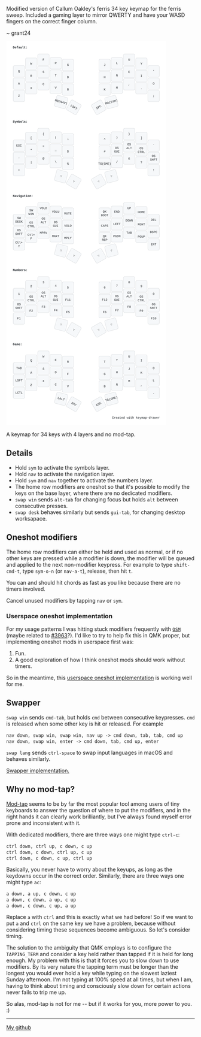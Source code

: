 Modified version of Callum Oakley's ferris 34 key keymap for the ferris sweep.
Included a gaming layer to mirror QWERTY and have your WASD fingers on the correct finger column.

  ~ grant24

![grant24's keymap visual](my_keymap.svg)




A keymap for 34 keys with 4 layers and no mod-tap.

## Details

- Hold `sym` to activate the symbols layer.
- Hold `nav` to activate the navigation layer.
- Hold `sym` and `nav` together to activate the numbers layer.
- The home row modifiers are oneshot so that it's possible to modify the
  keys on the base layer, where there are no dedicated modifiers.
- `swap win` sends `alt-tab` for changing focus but holds `alt`
  between consecutive presses.
- `swap desk` behaves similarly but sends `gui-tab`, for changing desktop worksapace.

## Oneshot modifiers

The home row modifiers can either be held and used as normal, or if no other
keys are pressed while a modifier is down, the modifier will be queued and
applied to the next non-modifier keypress. For example to type `shift-cmd-t`,
type `sym-o-n` (or `nav-a-t`), release, then hit `t`.

You can and should hit chords as fast as you like because there are no timers
involved.

Cancel unused modifiers by tapping `nav` or `sym`.

### Userspace oneshot implementation

For my usage patterns I was hitting stuck modifiers frequently with [`OSM`][]
(maybe related to [#3963][]?). I'd like to try to help fix this in QMK proper,
but implementing oneshot mods in userspace first was:

1. Fun.
2. A good exploration of how I think oneshot mods should work without timers.

So in the meantime, this [userspace oneshot implementation][] is working well
for me.

## Swapper

`swap win` sends `cmd-tab`, but holds `cmd` between consecutive keypresses.
`cmd` is released when some other key is hit or released. For example

    nav down, swap win, swap win, nav up -> cmd down, tab, tab, cmd up
    nav down, swap win, enter -> cmd down, tab, cmd up, enter

`swap lang` sends `ctrl-space` to swap input languages in macOS and behaves
similarly.

[Swapper implementation.][]

## Why no mod-tap?

[Mod-tap][] seems to be by far the most popular tool among users of tiny
keyboards to answer the question of where to put the modifiers, and in the
right hands it can clearly work brilliantly, but I've always found myself error
prone and inconsistent with it.

With dedicated modifiers, there are three ways one might type `ctrl-c`:

    ctrl down, ctrl up, c down, c up
    ctrl down, c down, ctrl up, c up
    ctrl down, c down, c up, ctrl up

Basically, you never have to worry about the keyups, as long as the keydowns
occur in the correct order. Similarly, there are three ways one might type
`ac`:

    a down, a up, c down, c up
    a down, c down, a up, c up
    a down, c down, c up, a up

Replace `a` with `ctrl` and this is exactly what we had before! So if we want
to put `a` and `ctrl` on the same key we have a problem, because without
considering timing these sequences become ambiguous. So let's consider timing.

The solution to the ambiguity that QMK employs is to configure the
`TAPPING_TERM` and consider a key held rather than tapped if it is held for
long enough. My problem with this is that it forces you to slow down to use
modifiers. By its very nature the tapping term must be longer than the longest
you would ever hold a key while typing on the slowest laziest Sunday afternoon.
I'm not typing at 100% speed at all times, but when I am, having to think about
timing and consciously slow down for certain actions never fails to trip me up.

So alas, mod-tap is not for me -- but if it works for you, more power to you.
:)

* * *

[My github][]

[`OSM`]: /docs/one_shot_keys.md
[#3963]: https://github.com/qmk/qmk_firmware/issues/3963
[userspace oneshot implementation]: oneshot.c
[swapper implementation.]: swapper.c
[Mod-tap]: https://github.com/qmk/qmk_firmware/blob/master/docs/mod_tap.md
[My github]: https://github.com/callum-oakley
